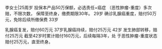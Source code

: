 李女士|25周岁
投保本产品50万保额，必选责任+癌症
（恶性肿瘤-重度）多次赔，不限次数，
保障至终身，缴费期限30年。
29岁
确诊乳腺癌重度，赔付50万元，免除后续所缴保费
33岁

乳腺癌复发，赔付60万元
37岁乳腺癌持续，赔付25万元
42岁
发生肺部转移，赔付25万元
截至42岁时累计赔付160万元，后续每隔3年，处
于恶性肿瘤-重度状态赔付25万元，直至终身。

